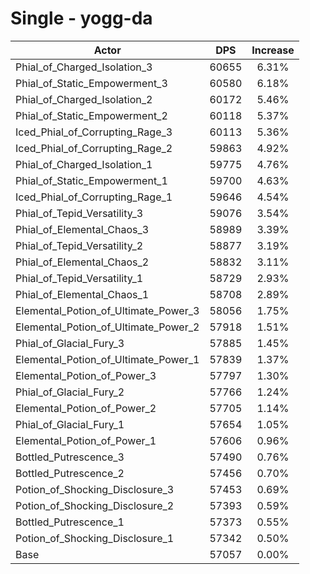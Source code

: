 # Single - yogg-da
| Actor | DPS | Increase |
|---|:---:|:---:|
|Phial_of_Charged_Isolation_3|60655|6.31%|
|Phial_of_Static_Empowerment_3|60580|6.18%|
|Phial_of_Charged_Isolation_2|60172|5.46%|
|Phial_of_Static_Empowerment_2|60118|5.37%|
|Iced_Phial_of_Corrupting_Rage_3|60113|5.36%|
|Iced_Phial_of_Corrupting_Rage_2|59863|4.92%|
|Phial_of_Charged_Isolation_1|59775|4.76%|
|Phial_of_Static_Empowerment_1|59700|4.63%|
|Iced_Phial_of_Corrupting_Rage_1|59646|4.54%|
|Phial_of_Tepid_Versatility_3|59076|3.54%|
|Phial_of_Elemental_Chaos_3|58989|3.39%|
|Phial_of_Tepid_Versatility_2|58877|3.19%|
|Phial_of_Elemental_Chaos_2|58832|3.11%|
|Phial_of_Tepid_Versatility_1|58729|2.93%|
|Phial_of_Elemental_Chaos_1|58708|2.89%|
|Elemental_Potion_of_Ultimate_Power_3|58056|1.75%|
|Elemental_Potion_of_Ultimate_Power_2|57918|1.51%|
|Phial_of_Glacial_Fury_3|57885|1.45%|
|Elemental_Potion_of_Ultimate_Power_1|57839|1.37%|
|Elemental_Potion_of_Power_3|57797|1.30%|
|Phial_of_Glacial_Fury_2|57766|1.24%|
|Elemental_Potion_of_Power_2|57705|1.14%|
|Phial_of_Glacial_Fury_1|57654|1.05%|
|Elemental_Potion_of_Power_1|57606|0.96%|
|Bottled_Putrescence_3|57490|0.76%|
|Bottled_Putrescence_2|57456|0.70%|
|Potion_of_Shocking_Disclosure_3|57453|0.69%|
|Potion_of_Shocking_Disclosure_2|57393|0.59%|
|Bottled_Putrescence_1|57373|0.55%|
|Potion_of_Shocking_Disclosure_1|57342|0.50%|
|Base|57057|0.00%|
